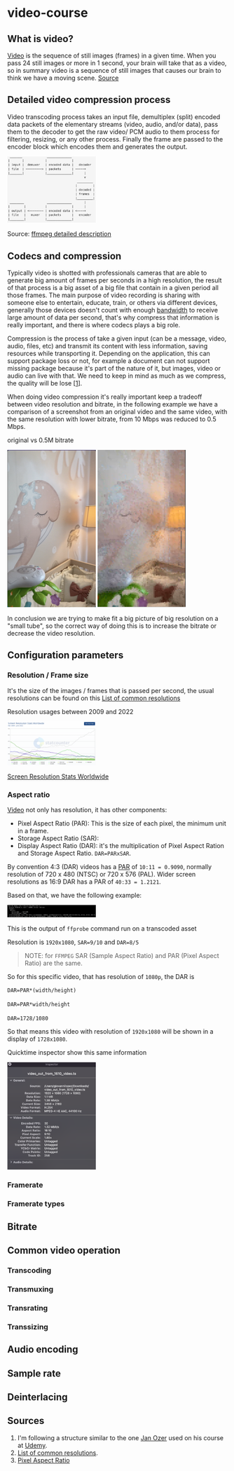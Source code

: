 # video-course


## What is video?

[Video](https://en.wikipedia.org/wiki/Video) is the sequence of still images (frames) in a given time. When you pass 24 still images or more in 1 second, your brain will take that as a video, so in summary video is a sequence of still images that causes our brain to think we have a moving scene. [Source](https://github.com/leandromoreira/ffmpeg-libav-tutorial)

## Detailed video compression process

Video transcoding process takes an input file, demultiplex (split) encoded data packets of the elementary streams (video, audio, and/or data), pass them to the decoder to get the raw video/ PCM audio to them process for filtering, resizing, or any other process. Finally the frame are passed to the encoder block which encodes them and generates the output. 

<img src="https://github.com/GioLopez/video-course/blob/main/Images/Transcoding_process_01.png" width="40%" height="50%">

Source: [ffmpeg detailed description](https://ffmpeg.org/ffmpeg.html#toc-Detailed-description)


## Codecs and compression

Typically video is shotted with professionals cameras that are able to generate big amount of frames per seconds in a high resolution, the result of that process is a big asset of a big file that contain in a given period all those frames. The main purpose of video recording is sharing with someone else to entertain, educate, train, or others via different devices, generally those devices doesn't count with enough [bandwidth](https://en.wikipedia.org/wiki/Bandwidth_(computing)) to receive large amount of data per second, that's why compress that information is really important, and there is where codecs plays a big role.

Compression is the process of take a given input (can be a message, video, audio, files, etc) and transmit its content with less information, saving resources while transporting it. Depending on the application, this can support package loss or not, for example a document can not support missing package because it's part of the nature of it, but images, video or audio can live with that. We need to keep in mind as much as we compress, the quality will be lose [[1](https://github.com/GioLopez/video-course#sources)].


When doing video compression it's really important keep a tradeoff between video resolution and bitrate, in the following example we have a comparison of a screenshot from an original video and the same video, with the same resolution with lower bitrate, from 10 Mbps was reduced to 0.5 Mbps.

original    vs     0.5M bitrate

<img src="https://github.com/GioLopez/video-course/blob/main/Images/Bitrate-Original_01.png" width="40%" height="40%">
<img src="https://github.com/GioLopez/video-course/blob/main/Images/Bitrate-1m_01.png" width="40%" height="40%">

In conclusion we are trying to make fit a big picture of big resolution on a "small tube", so the correct way of doing this is to increase the bitrate or decrease the video resolution.

## Configuration parameters

### Resolution / Frame size

It's the size of the images / frames that is passed per second, the usual resolutions can be found on this [List of common resolutions](https://en.wikipedia.org/wiki/List_of_common_resolutions)

Resolution usages between 2009 and 2022

<img src="https://github.com/GioLopez/video-course/blob/main/Images/Screen_resolutions_between_2009_and_2022.png" width="40%" height="40%">

[Screen Resolution Stats Worldwide](https://gs.statcounter.com/screen-resolution-stats#monthly-200903-202206)


### Aspect ratio

[Video](https://en.wikipedia.org/wiki/List_of_common_resolutions) not only has resolution, it has other components:
- Pixel Aspect Ratio (PAR): This is the size of each pixel, the minimum unit in a frame.
- Storage Aspect Ratio (SAR): 
- Display Aspect Ratio (DAR): it's the multiplication of Pixel Aspect Ration and Storage Aspect Ratio. `DAR=PARxSAR`.


By convention 4:3 (DAR) videos has a [PAR](http://www.arielnet.com/pages/show/adi-gba-01323/pixel-aspect-ratio#:~:text=D1%20has%20a%20screen%20resolution,Mac%20OS%20and%20Windows%20systems.) of `10:11 = 0.9090`, normally resolution of 720 x 480 (NTSC) or 720 x 576 (PAL). Wider screen resolutions as 16:9 DAR has a PAR of `40:33 = 1.2121`.

Based on that, we have the following example:

<img src="https://github.com/GioLopez/video-course/blob/main/Images/video_out_from_1610_video.png" width="40%" height="40%">

This is the output of `ffprobe` command run on a transcoded asset

Resolution is `1920x1080`, `SAR=9/10` and `DAR=8/5`

>NOTE: for `FFMPEG` SAR (Sample Aspect Ratio) and PAR (Pixel Aspect Ratio) are the same. 

So for this specific video, that has resolution of `1080p`, the DAR is

    DAR=PAR*(width/height)

    DAR=PAR*width/height

    DAR=1728/1080

So that means this video with resolution of `1920x1080` will be shown in a display of `1728x1080`.

Quicktime inspector show this same information

<img src="https://github.com/GioLopez/video-course/blob/main/Images/quicktime_inspector_video_out_from_1610_video.png" width="40%" height="40%">

### Framerate

### Framerate types

## Bitrate


## Common video operation

### Transcoding

### Transmuxing

### Transrating

### Transsizing



## Audio encoding

## Sample rate


## Deinterlacing


## Sources

1. I'm following a structure similar to the one [Jan Ozer](https://www.linkedin.com/in/jan-ozer/) used on his course at [Udemy](https://www.udemy.com/course/compressing-video-for-web-disc-and-pctvconsole-playback/).
2. [List of common resolutions](https://en.wikipedia.org/wiki/List_of_common_resolutions).
3. [Pixel Aspect Ratio](http://www.arielnet.com/pages/show/adi-gba-01323/pixel-aspect-ratio#:~:text=D1%20has%20a%20screen%20resolution,Mac%20OS%20and%20Windows%20systems.)